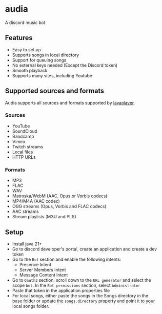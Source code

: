 # audia
A discord music bot

## Features
* Easy to set up
* Supports songs in local directory
* Support for queuing songs
* No external keys needed (Except the Discord token)
* Smooth playback
* Supports many sites, including Youtube

## Supported sources and formats
Audia supports all sources and formats supported by [lavaplayer](https://github.com/lavalink-devs/lavaplayer).
### Sources
* YouTube
* SoundCloud
* Bandcamp
* Vimeo
* Twitch streams
* Local files
* HTTP URLs
### Formats
* MP3
* FLAC
* WAV
* Matroska/WebM (AAC, Opus or Vorbis codecs)
* MP4/M4A (AAC codec)
* OGG streams (Opus, Vorbis and FLAC codecs)
* AAC streams
* Stream playlists (M3U and PLS)

## Setup
* Install java 21+
* Go to discord developer's portal, create an application and create a dev token
* Go to the `Bot` section and enable the following intents:
  * Presence Intent
  * Server Members Intent
  * Message Content Intent
* Go to `Oauth2` section, scroll down to the `URL generator` and select the scope `bot`. In the `Bot permissions` section, select `Administrator`
* Paste that token in the application.properties file
* For local songs, either paste the songs in the Songs directory in the base folder or update the `songs.directory` property and point it to your local songs folder. 